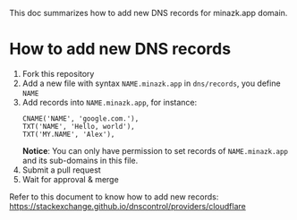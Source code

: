 This doc summarizes how to add new DNS records for minazk.app domain.

# How to add new DNS records

1. Fork this repository
2. Add a new file with syntax `NAME.minazk.app` in `dns/records`, you define `NAME` 
3. Add records into `NAME.minazk.app`, for instance:
    ```
    CNAME('NAME', 'google.com.'),
    TXT('NAME', 'Hello, world'),
    TXT('MY.NAME', 'Alex'),
    ```
    **Notice**: You can only have permission to set records of `NAME.minazk.app` and its sub-domains in this file.
4. Submit a pull request
5. Wait for approval & merge

Refer to this document to know how to add new records: https://stackexchange.github.io/dnscontrol/providers/cloudflare
